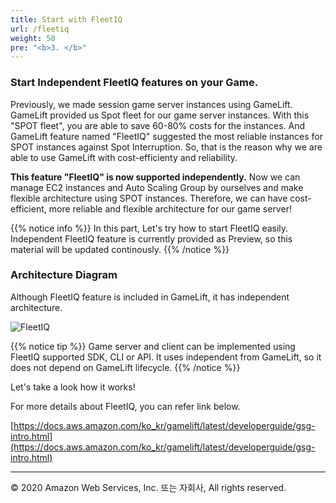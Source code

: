 ```yaml
---
title: Start with FleetIQ
url: /fleetiq
weight: 50
pre: "<b>3. </b>"
---
```


### Start Independent FleetIQ features on your Game.

Previously, we made session game server instances using GameLift. GameLift provided us Spot fleet for our game server instances.
With this "SPOT fleet", you are able to save 60-80% costs for the instances. And GameLift feature named "FleetIQ" suggested the most reliable instances for SPOT instances against Spot Interruption. So, that is the reason why we are able to use GameLift with cost-efficienty and reliability.

**This feature "FleetIQ" is now supported independently.** Now we can manage EC2 instances and Auto Scaling Group by ourselves and make flexible architecture using SPOT instances. Therefore, we can have cost-efficient, more reliable and flexible architecture for our game server!

{{% notice info %}}
In this part, Let's try how to start FleetIQ easily.
Independent FleetIQ feature is currently provided as Preview, so this material will be updated continously.
{{% /notice %}}

### Architecture Diagram

Although FleetIQ feature is included in GameLift, it has independent architecture.

![FleetIQ](../images/fleetiq/FleetIQ.png)

{{% notice tip %}}
Game server and client can be implemented using FleetIQ supported SDK, CLI or API.
It uses independent from GameLift, so it does not depend on GameLift lifecycle.
{{% /notice %}}

Let's take a look how it works!

For more details about FleetIQ, you can refer link below.

[https://docs.aws.amazon.com/ko_kr/gamelift/latest/developerguide/gsg-intro.html](https://docs.aws.amazon.com/ko_kr/gamelift/latest/developerguide/gsg-intro.html)


---
<p align="left">
© 2020 Amazon Web Services, Inc. 또는 자회사, All rights reserved.
</p>
